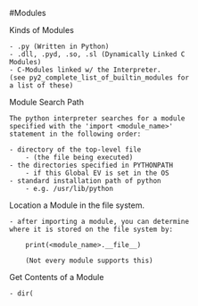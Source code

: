 #Modules

Kinds of Modules

    - .py (Written in Python)
    - .dll, .pyd, .so, .sl (Dynamically Linked C
    Modules)
    - C-Modules linked w/ the Interpreter. 
    (see py2_complete_list_of_builtin_modules for
    a list of these) 
    
    
Module Search Path

    The python interpreter searches for a module
    specified with the 'import <module_name>' 
    statement in the following order:
    
    - directory of the top-level file
        - (the file being executed)
    - the directories specified in PYTHONPATH
        - if this Global EV is set in the OS
    - standard installation path of python
        - e.g. /usr/lib/python

Location a Module in the file system. 

    - after importing a module, you can determine
    where it is stored on the file system by:
        
        print(<module_name>.__file__)
        
        (Not every module supports this)
    
Get Contents of a Module

    - dir(